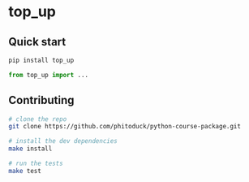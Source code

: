 # top_up

## Quick start

```bash
pip install top_up
```

```python
from top_up import ...
```

## Contributing

```bash
# clone the repo
git clone https://github.com/phitoduck/python-course-package.git

# install the dev dependencies
make install

# run the tests
make test
```
